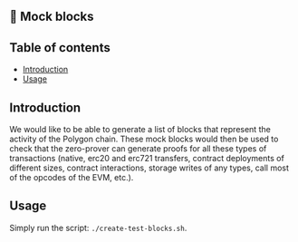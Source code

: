 ## 🧱 Mock blocks

## Table of contents

- [Introduction](#introduction)
- [Usage](#usage)

## Introduction

We would like to be able to generate a list of blocks that represent the activity of the Polygon chain. These mock blocks would then be used to check that the zero-prover can generate proofs for all these types of transactions (native, erc20 and erc721 transfers, contract deployments of different sizes, contract interactions, storage writes of any types, call most of the opcodes of the EVM, etc.).

## Usage

Simply run the script: `./create-test-blocks.sh`.
